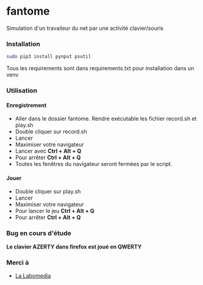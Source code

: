 # fantome

Simulation d'un travaileur du net par une activité clavier/souris

### Installation

```bash
sudo pip3 install pynput psutil
```
Tous les requirements sont dans requirements.txt pour installation dans un venv

### Utilisation

#### Enregistrement

* Aller dans le dossier fantome. Rendre exécutable les fichier record.sh et play.sh
* Double cliquer sur record.sh
* Lancer
* Maximiser votre navigateur
* Lancer avec __Ctrl + Alt + Q__
* Pour arrêter __Ctrl + Alt + Q__
* Toutes les fenêtres du navigateur seront fermèes par le script.

#### Jouer

* Double cliquer sur play.sh
* Lancer
* Maximiser votre navigateur
* Pour lancer le jeu __Ctrl + Alt + Q__
* Pour arrêter __Ctrl + Alt + Q__

### Bug en cours d'étude

__Le clavier AZERTY dans firefox est joué en QWERTY__

### Merci à

  * [La Labomedia](https://labomedia.org)
